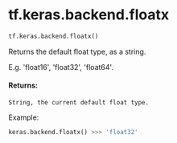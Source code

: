 <div itemscope itemtype="http://developers.google.com/ReferenceObject">
<meta itemprop="name" content="tf.keras.backend.floatx" />
<meta itemprop="path" content="Stable" />
</div>

# tf.keras.backend.floatx

``` python
tf.keras.backend.floatx()
```

Returns the default float type, as a string.

E.g. 'float16', 'float32', 'float64'.

#### Returns:

    String, the current default float type.

Example:
```python
keras.backend.floatx() >>> 'float32'
```